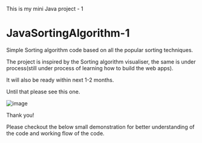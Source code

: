This is my mini Java project - 1

# JavaSortingAlgorithm-1
Simple Sorting algorithm code based on all the popular sorting techniques.

The project is inspired by the Sorting algorithm visualiser, the same is under process(still under process of learning how to build the web apps).

It will also be ready within next 1-2 months.

Until that please see this one.

![image](https://user-images.githubusercontent.com/86063069/222980192-c103430d-d127-4745-b7ca-231d246dd17f.png)


Thank you!

Please checkout the below small demonstration for better understanding of the code and working flow of the code.

